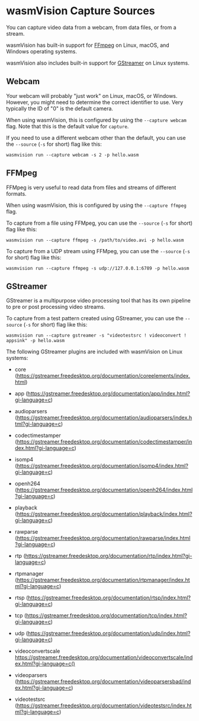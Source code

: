 # wasmVision Capture Sources

You can capture video data from a webcam, from data files, or from a stream. 

wasmVision has built-in support for [FFmpeg](https://www.ffmpeg.org/) on Linux, macOS, and Windows operating systems.

wasmVision also includes built-in support for [GStreamer](https://gstreamer.freedesktop.org/) on Linux systems.

## Webcam

Your webcam will probably "just work" on Linux, macOS, or Windows. However, you might need to determine the correct identifier to use. Very typically the ID of "0" is the default camera.

When using wasmVision, this is configured by using the `--capture webcam` flag. Note that this is the default value for `capture`.

If you need to use a different webcam other than the default, you can use the `--source` (`-s` for short) flag like this:

```shell
wasmvision run --capture webcam -s 2 -p hello.wasm
```

## FFMpeg

FFMpeg is very useful to read data from files and streams of different formats.

When using wasmVision, this is configured by using the `--capture ffmpeg` flag.

To capture from a file using FFMpeg, you can use the `--source` (`-s` for short) flag like this:

```shell
wasmvision run --capture ffmpeg -s /path/to/video.avi -p hello.wasm
```

To capture from a UDP stream using FFMpeg, you can use the `--source` (`-s` for short) flag like this:

```shell
wasmvision run --capture ffmpeg -s udp://127.0.0.1:6789 -p hello.wasm
```

## GStreamer

GStreamer is a multipurpose video processing tool that has its own pipeline to pre or post processing video streams.

To capture from a test pattern created using GStreamer, you can use the `--source` (`-s` for short) flag like this:

```shell
wasmvision run --capture gstreamer -s "videotestsrc ! videoconvert ! appsink" -p hello.wasm
```

The following GStreamer plugins are included with wasmVision on Linux systems:

- core (https://gstreamer.freedesktop.org/documentation/coreelements/index.html)

- app (https://gstreamer.freedesktop.org/documentation/app/index.html?gi-language=c)

- audioparsers (https://gstreamer.freedesktop.org/documentation/audioparsers/index.html?gi-language=c)

- codectimestamper (https://gstreamer.freedesktop.org/documentation/codectimestamper/index.html?gi-language=c)

- isomp4 (https://gstreamer.freedesktop.org/documentation/isomp4/index.html?gi-language=c)

- openh264 (https://gstreamer.freedesktop.org/documentation/openh264/index.html?gi-language=c)

- playback (https://gstreamer.freedesktop.org/documentation/playback/index.html?gi-language=c)

- rawparse (https://gstreamer.freedesktop.org/documentation/rawparse/index.html?gi-language=c)

- rtp (https://gstreamer.freedesktop.org/documentation/rtp/index.html?gi-language=c)

- rtpmanager (https://gstreamer.freedesktop.org/documentation/rtpmanager/index.html?gi-language=c)

- rtsp (https://gstreamer.freedesktop.org/documentation/rtsp/index.html?gi-language=c)

- tcp (https://gstreamer.freedesktop.org/documentation/tcp/index.html?gi-language=c)

- udp (https://gstreamer.freedesktop.org/documentation/udp/index.html?gi-language=c)

- videoconvertscale https://gstreamer.freedesktop.org/documentation/videoconvertscale/index.html?gi-language=c()

- videoparsers (https://gstreamer.freedesktop.org/documentation/videoparsersbad/index.html?gi-language=c)

- videotestsrc (https://gstreamer.freedesktop.org/documentation/videotestsrc/index.html?gi-language=c)
